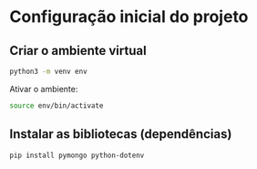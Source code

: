 
# Configuração inicial do projeto

## Criar o ambiente virtual

```bash
python3 -m venv env
```

Ativar o ambiente:
```bash
source env/bin/activate
```

## Instalar as bibliotecas (dependências)
```
pip install pymongo python-dotenv
```
